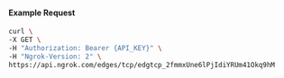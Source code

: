 <!-- Code generated for API Clients. DO NOT EDIT. -->

#### Example Request

```bash
curl \
-X GET \
-H "Authorization: Bearer {API_KEY}" \
-H "Ngrok-Version: 2" \
https://api.ngrok.com/edges/tcp/edgtcp_2fmmxUne6lPjIdiYRUm41Okq9hM
```

